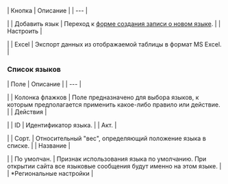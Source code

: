 | Кнопка | Описание |
| --- |

|
| Добавить язык | Переход к [форме создания записи о новом языке](/user_help/settings/settings/lang_parametrs/lang_edit.php). |
| Настроить |

|
| Excel | Экспорт данных из отображаемой таблицы в формат MS Excel. |

### Список языков

| Поле | Описание |
| --- |

|
| Колонка флажков | Поле предназначено для выбора языков, к которым предполагается применить какое-либо правило или действие. |
| Действия |

|
| ID | Идентификатор языка. |
| Акт. |

|
| Сорт. | Относительный "вес", определяющий положение языка в списке. |
| Название |

|
| По умолчан. | Признак использования языка по умолчанию. При открытии сайта все языковые сообщения будут именно на этом языке. |
| \*Региональные настройки |